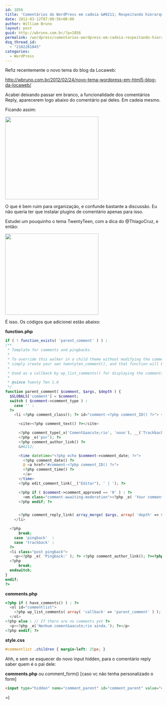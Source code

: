 ```yaml
---
id: 1856
title: 'Comentários do WordPress em cadeia &#8211; Respeitando hierarquia do comentário pai'
date: 2012-03-12T07:00:56+00:00
author: William Bruno
layout: post
guid: http://wbruno.com.br/?p=1856
permalink: /wordpress/comentarios-wordpress-em-cadeia-respeitando-hierarquia-comentario-pai/
dsq_thread_id:
  - "2102281845"
categories:
  - WordPress
---
```

Refiz recentemente o novo tema do blog da Locaweb:

<http://wbruno.com.br/2012/02/24/novo-tema-wordpress-em-html5-blog-da-locaweb/>

Acabei deixando passar em branco, a funcionalidade dos comentários Reply, aparecerem logo abaixo do comentário pai deles. Em cadeia mesmo.

Ficando assim:

<!--more-->



[<img src="/wp-content/uploads/2012/03/Screen-shot-2012-03-08-at-7.58.31-PM-300x266.png" alt="" title="Screen shot 2012-03-08 at 7.58.31 PM" width="300" height="266" class="aligncenter size-medium wp-image-1864" srcset="/wp-content/uploads/2012/03/Screen-shot-2012-03-08-at-7.58.31-PM-300x266.png 300w, /wp-content/uploads/2012/03/Screen-shot-2012-03-08-at-7.58.31-PM.png 902w" sizes="(max-width: 300px) 100vw, 300px" />](/wp-content/uploads/2012/03/Screen-shot-2012-03-08-at-7.58.31-PM.png)

O que é bem ruim para organização, e confunde bastante a discussão. Eu não queria ter que instalar plugins de comentário apenas para isso.

Estudei um pouquinho o tema TwentyTeen, com a dica do @ThiagoCruz, e então:

[<img src="/wp-content/uploads/2012/03/Screen-shot-2012-03-08-at-7.58.54-PM-300x261.png" alt="" title="Screen shot 2012-03-08 at 7.58.54 PM" width="300" height="261" class="aligncenter size-medium wp-image-1865" srcset="/wp-content/uploads/2012/03/Screen-shot-2012-03-08-at-7.58.54-PM-300x261.png 300w, /wp-content/uploads/2012/03/Screen-shot-2012-03-08-at-7.58.54-PM.png 919w" sizes="(max-width: 300px) 100vw, 300px" />](/wp-content/uploads/2012/03/Screen-shot-2012-03-08-at-7.58.54-PM.png)

É isso. Os códigos que adicionei estão abaixo:

**function.php**

``` php
if ( ! function_exists( 'parent_comment' ) ) :
/**
 * Template for comments and pingbacks.
 *
 * To override this walker in a child theme without modifying the comments template
 * simply create your own twentyten_comment(), and that function will be used instead.
 *
 * Used as a callback by wp_list_comments() for displaying the comments.
 *
 * @since Twenty Ten 1.0
 */
function parent_comment( $comment, $args, $depth ) {
  $GLOBALS['comment'] = $comment;
  switch ( $comment->comment_type ) :
    case '' :
  ?>
    <li <?php comment_class(); ?> id="comment-<?php comment_ID() ?>"> <?php echo get_avatar( $comment, 32 ); ?>

      <cite><?php comment_text() ?></cite>

      <?php comment_type(_x('Coment&aacute;rio', 'noun'), __('Trackback'), __('Pingback')); ?>
      <?php _e('por'); ?>
      <?php comment_author_link() ?>
      &#8212;

      <time datetime="<?php echo $comment->comment_date; ?>">
        <?php comment_date() ?>
        @ <a href="#comment-<?php comment_ID() ?>">
        <?php comment_time() ?>
        </a>
      </time>
      <?php edit_comment_link(__("Editar"), ' | '); ?>

      <?php if ( $comment->comment_approved == '0' ) : ?>
        <em class="comment-awaiting-moderation"><?php _e( 'Your comment is awaiting moderation.' ); ?></em>
      <?php endif; ?>


      <?php comment_reply_link( array_merge( $args, array( 'depth' => $depth, 'max_depth' => $args['max_depth'] ) ) ); ?>
    </li>

  <?php
      break;
    case 'pingback'  :
    case 'trackback' :
  ?>
  <li class="post pingback">
    <p><?php _e( 'Pingback:' ); ?> <?php comment_author_link(); ?><?php edit_comment_link( __( '(Edit)' ), ' ' ); ?></p>
  <?php
      break;
  endswitch;
}
endif;
?>
```

**comments.php**

``` php
<?php if ( have_comments() ) : ?>
  <ol id="commentlist">
    <?php wp_list_comments( array( 'callback' => 'parent_comment' ) ); ?>
  </ol>
<?php else : // If there are no comments yet ?>
  <p><?php _e('Nenhum coment&aacute;rio ainda.'); ?></p>
<?php endif; ?>
```

**style.css**

``` css
#commentlist .children { margin-left: 25px; }
```

Ahh, e sem se esquecer do novo input hidden, para o comentário reply saber quem é o pai dele:

**comments.php** ou comment_form() [caso vc não tenha personalizado o form]

``` html
<input type="hidden" name="comment_parent" id="comment_parent" value="<?php if( isset( $_GET['replytocom'] ) ) echo $_GET['replytocom']; ?>" />
```
=)
